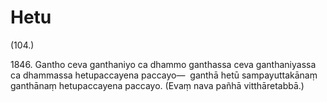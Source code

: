 # Hetu

(104.)

1846\. Gantho ceva ganthaniyo ca dhammo ganthassa ceva ganthaniyassa ca dhammassa hetupaccayena paccayo—  ganthā hetū sampayuttakānaṃ ganthānaṃ hetupaccayena paccayo. (Evaṃ nava pañhā vitthāretabbā.)
